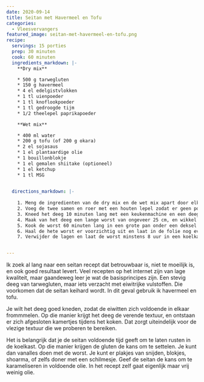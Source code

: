 ```yaml
---
date: 2020-09-14
title: Seitan met Havermeel en Tofu
categories:
  - Vleesvervangers
featured_image: seitan-met-havermeel-en-tofu.png
recipe:
  servings: 15 porties
  prep: 30 minuten
  cook: 60 minuten
  ingredients_markdown: |-
    **Dry mix**

    * 500 g tarwegluten
    * 150 g havermeel
    * 4 el edelgistvlokken
    * 1 tl uienpoeder
    * 1 tl knoflookpoeder
    * 1 tl gedroogde tijm
    * 1/2 theelepel paprikapoeder

    **Wet mix**

    * 400 ml water
    * 200 g tofu (of 200 g okara)
    * 2 el sojasaus
    * 1 el plantaardige olie
    * 1 bouillonblokje
    * 1 el gemalen shiitake (optioneel)
    * 1 el ketchup
    * 1 tl MSG

  
  directions_markdown: |-
    
    1. Meng de ingredienten van de dry mix en de wet mix apart door elkaar.
    2. Voeg de twee samen en roer met een houten lepel zodat er geen poeder meer overblijft.
    3. Kneed het deeg 10 minuten lang met een keukenmachine en een deeghaak, of doe het met de hand.
    4. Maak van het deeg een lange worst van ongeveer 25 cm, en wikkel deze strak in met een laag bakpapier, een laag aluminiumfolie en een laag huishoudfolie. Draai hem met de uiteinden telkens strak. Het is de bedoeling dat er geen water in komt en dat de worst in beperkte mate kan uitzetten.
    5. Kook de worst 60 minuten lang in een grote pan onder een deksel met sudderend water op een laag pitje. Laat het water dus niet koken!
    6. Haal de hete worst er voorzichtig uit en laat in de folie nog even afkoelen.
    7. Verwijder de lagen en laat de worst minstens 8 uur in een koelkast rusten.


---
```


Ik zoek al lang naar een seitan recept dat betrouwbaar is, niet te moeilijk is, en ook goed resultaat levert. Veel recepten op het internet zijn van lage kwaliteit, maar gaandeweg leer je wat de basisprincipes zijn. Een stevig deeg van tarwegluten, maar iets verzacht met eiwitrijke vulstoffen. Die voorkomen dat de seitan keihard wordt. In dit geval gebruik ik havermeel en tofu.

Je wilt het deeg goed kneden, zodat de eiwitten zich voldoende in elkaar frommmelen. Op die manier krijgt het deeg de verende textuur, en ontstaan er zich afgesloten kamertjes tijdens het koken. Dat zorgt uiteindelijk voor de vlezige textuur die we proberen te bereiken.

Het is belangrijk dat je de seitan voldoende tijd geeft om te laten rusten in de koelkast. Op die manier krijgen de gluten de kans om te settelen. Je kunt dan vanalles doen met de worst. Je kunt er plakjes van snijden, blokjes, shoarma, of zelfs doner met een schilmesje. Geef de seitan de kans om te karameliseren in voldoende olie. In het recept zelf gaat eigenlijk maar vrij weinig olie.